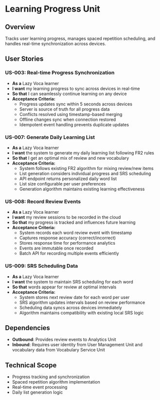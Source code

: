 # Learning Progress Unit

## Overview
Tracks user learning progress, manages spaced repetition scheduling, and handles real-time synchronization across devices.

## User Stories

### US-003: Real-time Progress Synchronization
- **As a** Lazy Voca learner
- **I want** my learning progress to sync across devices in real-time
- **So that** I can seamlessly continue learning on any device
- **Acceptance Criteria:**
  - Progress updates sync within 5 seconds across devices
  - Server is source of truth for all progress data
  - Conflicts resolved using timestamp-based merging
  - Offline changes sync when connection restored
  - Idempotent event handling prevents duplicate updates

### US-007: Generate Daily Learning List
- **As a** Lazy Voca learner
- **I want** the system to generate my daily learning list following FR2 rules
- **So that** I get an optimal mix of review and new vocabulary
- **Acceptance Criteria:**
  - System follows existing FR2 algorithm for mixing review/new items
  - List generation considers individual progress and SRS scheduling
  - API endpoint returns personalized daily word list
  - List size configurable per user preferences
  - Generation algorithm maintains existing learning effectiveness

### US-008: Record Review Events
- **As a** Lazy Voca learner
- **I want** my review sessions to be recorded in the cloud
- **So that** my progress is tracked and influences future learning
- **Acceptance Criteria:**
  - System records each word review event with timestamp
  - Captures response accuracy (correct/incorrect)
  - Stores response time for performance analytics
  - Events are immutable once recorded
  - Batch API for recording multiple events efficiently

### US-009: SRS Scheduling Data
- **As a** Lazy Voca learner
- **I want** the system to maintain SRS scheduling for each word
- **So that** words appear for review at optimal intervals
- **Acceptance Criteria:**
  - System stores next review date for each word per user
  - SRS algorithm updates intervals based on review performance
  - Scheduling data syncs across devices immediately
  - Algorithm maintains compatibility with existing local SRS logic

## Dependencies
- **Outbound**: Provides review events to Analytics Unit
- **Inbound**: Requires user identity from User Management Unit and vocabulary data from Vocabulary Service Unit

## Technical Scope
- Progress tracking and synchronization
- Spaced repetition algorithm implementation
- Real-time event processing
- Daily list generation logic
